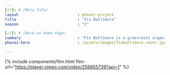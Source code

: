 ```yaml
---
[//]: # (Meta Info)
layout							: phase1-project
title							: "Fix Baltimore"
season 							: "2"

[//]: # (Work on Home Page)
summary                         : "Fix Baltimore is a grassroots organization that fixes potholes and cleans up community spaces for vegetation and gardening throughout Baltimore City"
phase1-hero                     : /assets/images/fixbaltimore_cover.jpg

---
```

{% include components/film.html film-url="https://player.vimeo.com/video/256855739?api=1" %}
